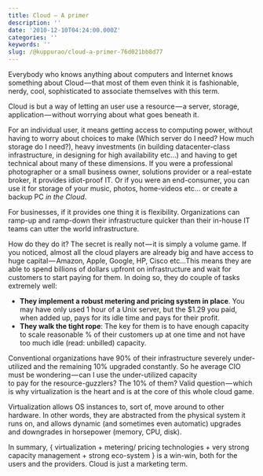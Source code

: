 ```yaml
---
title: Cloud — A primer
description: ''
date: '2010-12-10T04:24:00.000Z'
categories: ''
keywords: ''
slug: /@kuppurao/cloud-a-primer-76d021bb8d77
---
```


Everybody who knows anything about computers and Internet knows something about Cloud — that most of them even think it is fashionable, nerdy, cool, sophisticated to associate themselves with this term.

Cloud is but a way of letting an user use a resource — a server, storage, application — without worrying about what goes beneath it.

For an individual user, it means getting access to computing power, without having to worry about choices to make (Which server do I need? How much storage do I need?), heavy investments (in building datacenter-class infrastructure, in designing for high availability etc…) and having to get technical about many of these dimensions. If you were a professional photographer or a small business owner, solutions provider or a real-estate broker, it provides idiot-proof IT. Or if you were an end-consumer, you can use it for storage of your music, photos, home-videos etc… or create a backup PC _in the Cloud_.

For businesses, if it provides one thing it is flexibility. Organizations can ramp-up and ramp-down their infrastructure quicker than their in-house IT teams can utter the world infrastructure.

How do they do it? The secret is really not — it is simply a volume game. If you noticed, almost all the cloud players are already big and have access to huge capital — Amazon, Apple, Google, HP, Cisco etc…This means they are able to spend billions of dollars upfront on infrastructure and wait for customers to start paying for them. In doing so, they do couple of tasks extremely well:

*   **They implement a robust metering and pricing system in place**. You may have only used 1 hour of a Unix server, but the $1.29 you paid, when added up, pays for its idle time and pays for their profit.
*   **They walk the tight rope**: The key for them is to have enough capacity to scale reasonable % of their customers up at one time and not have too much idle (read: unbilled) capacity.

Conventional organizations have 90% of their infrastructure severely under-utilized and the remaining 10% upgraded constantly. So he average CIO must be wondering — can I use the under-utilized capacity  
to pay for the resource-guzzlers? The 10% of them? Valid question — which is why virtualization is the heart and is at the core of this whole cloud game.

Virtualization allows OS instances to, sort of, move around to other hardware. In other words, they are abstracted from the physical system it runs on, and allows dynamic (and sometimes even automatic) upgrades  
and downgrades in horsepower (memory, CPU, disk).

In summary, { virtualization + metering/ pricing technologies + very strong capacity management + strong eco-system } is a win-win, both for the users and the providers. Cloud is just a marketing term.